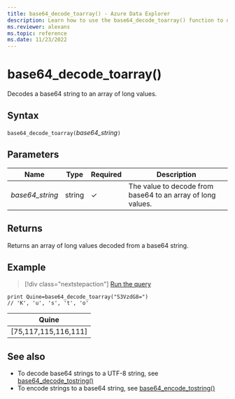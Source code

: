 ```yaml
---
title: base64_decode_toarray() - Azure Data Explorer
description: Learn how to use the base64_decode_toarray() function to decode a base64 string into an array of long values.
ms.reviewer: alexans
ms.topic: reference
ms.date: 11/23/2022
---
```

# base64_decode_toarray()

Decodes a base64 string to an array of long values.

## Syntax

`base64_decode_toarray(`*base64_string*`)`

## Parameters

| Name | Type | Required | Description |
| -- | -- | -- | -- |
| *base64_string* | string | &check; |  The value to decode from base64 to an array of long values.|

## Returns

Returns an array of long values decoded from a base64 string.

## Example

> [!div class="nextstepaction"]
> <a href="https://dataexplorer.azure.com/clusters/help/databases/Samples?query=H4sIAAAAAAAAAysoyswrUQgszcxLtU1KLE41M4lPSU3OT0mNL8lPLCpKrNRQCjYOq0pxt7BV0lRQ4NLXV1D3VtdRUC8FEcUgogRE5KsDAAf/Q9pKAAAA" target="_blank">Run the query</a>

```kusto
print Quine=base64_decode_toarray("S3VzdG8=")  
// 'K', 'u', 's', 't', 'o'
```

|Quine|
|-----|
|[75,117,115,116,111]|

## See also

* To decode base64 strings to a UTF-8 string, see [base64_decode_tostring()](base64_decode_tostringfunction.md)
* To encode strings to a base64 string, see [base64_encode_tostring()](base64_encode_tostringfunction.md)
